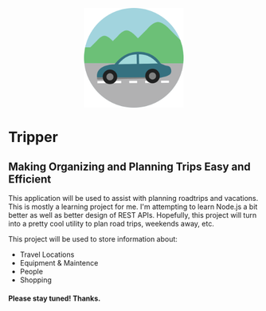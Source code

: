 <p style="text-align: center;"><img src="/assets/img/car.png" style="width: 200px;"></p>
<h1>Tripper</h1>
<h2>Making Organizing and Planning Trips Easy and Efficient </h2>

<p>This application will be used to assist with planning roadtrips and vacations. This is mostly a learning project for me. I'm attempting to learn Node.js a bit better as well as better design of REST APIs. Hopefully, this project will turn into a pretty cool utility to plan road trips, weekends away, etc. </p>

<p>This project will be used to store information about:
<ul>
<li> Travel Locations</li>
<li>Equipment & Maintence</li>
<li>People</li>
<li>Shopping</li></ul>
</p>

<h4>Please stay tuned! Thanks. </h4>
